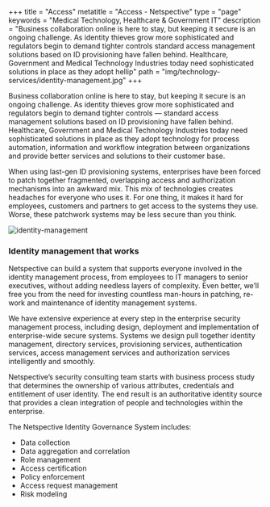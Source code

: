 +++
title = "Access"
metatitle = "Access - Netspective"
type = "page"
keywords = "Medical Technology, Healthcare & Government IT"
description = "Business collaboration online is here to stay, but keeping it secure is an ongoing challenge. As identity thieves grow more sophisticated and regulators begin to demand tighter controls standard access management solutions based on ID provisioning have fallen behind. Healthcare, Government and Medical Technology Industries today need sophisticated solutions in place as they adopt hellip"
path =  "img/technology-services/identity-management.jpg"
+++

Business collaboration online is here to stay, but keeping it secure is an ongoing challenge. As identity thieves grow more sophisticated and regulators begin to demand tighter controls — standard access management solutions based on ID provisioning have fallen behind. Healthcare, Government and Medical Technology Industries today need sophisticated solutions in place as they adopt technology for process automation, information and workflow integration between organizations and provide better services and solutions to their customer base.

When using last-gen ID provisioning systems, enterprises have been forced to patch together fragmented, overlapping access and authorization mechanisms into an awkward mix. This mix of technologies creates headaches for everyone who uses it. For one thing, it makes it hard for employees, customers and partners to get access to the systems they use. Worse, these patchwork systems may be less secure than you think.

![identity-management](img/technology-services/identity-management.jpg#right)

### Identity management that works

Netspective can build a system that supports everyone involved in the identity management process, from employees to IT managers to senior executives, without adding needless layers of complexity. Even better, we’ll free you from the need for investing countless man-hours in patching, re-work and maintenance of identity management systems.

We have extensive experience at every step in the enterprise security management process, including design, deployment and implementation of enterprise-wide secure systems. Systems we design pull together identity management, directory services, provisioning services, authentication services, access management services and authorization services intelligently and smoothly.

Netspective’s security consulting team starts with business process study that determines the ownership of various attributes, credentials and entitlement of user identity. The end result is an authoritative identity source that provides a clean integration of people and technologies within the enterprise.

The Netspective Identity Governance System includes:

* Data collection
* Data aggregation and correlation
* Role management
* Access certification
* Policy enforcement
* Access request management
* Risk modeling